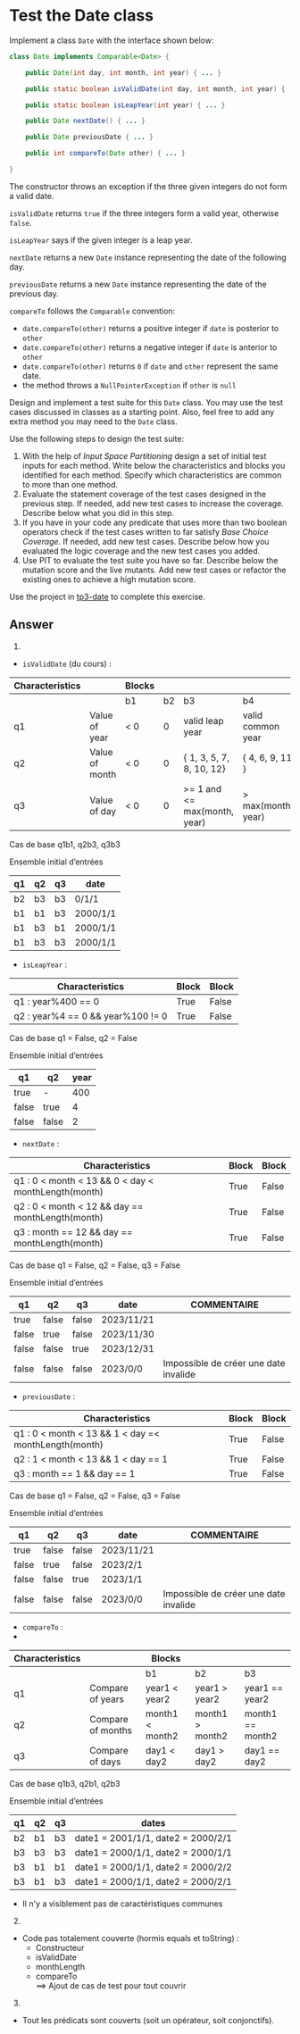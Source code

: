 # Test the Date class

Implement a class `Date` with the interface shown below:

```java
class Date implements Comparable<Date> {

    public Date(int day, int month, int year) { ... }

    public static boolean isValidDate(int day, int month, int year) { ... }

    public static boolean isLeapYear(int year) { ... }

    public Date nextDate() { ... }

    public Date previousDate { ... }

    public int compareTo(Date other) { ... }

}
```

The constructor throws an exception if the three given integers do not form a valid date.

`isValidDate` returns `true` if the three integers form a valid year, otherwise `false`.

`isLeapYear` says if the given integer is a leap year.

`nextDate` returns a new `Date` instance representing the date of the following day.

`previousDate` returns a new `Date` instance representing the date of the previous day.

`compareTo` follows the `Comparable` convention:

* `date.compareTo(other)` returns a positive integer if `date` is posterior to `other`
* `date.compareTo(other)` returns a negative integer if `date` is anterior to `other`
* `date.compareTo(other)` returns `0` if `date` and `other` represent the same date.
* the method throws a `NullPointerException` if `other` is `null` 

Design and implement a test suite for this `Date` class.
You may use the test cases discussed in classes as a starting point. 
Also, feel free to add any extra method you may need to the `Date` class.


Use the following steps to design the test suite:

1. With the help of *Input Space Partitioning* design a set of initial test inputs for each method. Write below the characteristics and blocks you identified for each method. Specify which characteristics are common to more than one method.
2. Evaluate the statement coverage of the test cases designed in the previous step. If needed, add new test cases to increase the coverage. Describe below what you did in this step.
3. If you have in your code any predicate that uses more than two boolean operators check if the test cases written to far satisfy *Base Choice Coverage*. If needed, add new test cases. Describe below how you evaluated the logic coverage and the new test cases you added.
4. Use PIT to evaluate the test suite you have so far. Describe below the mutation score and the live mutants. Add new test cases or refactor the existing ones to achieve a high mutation score.

Use the project in [tp3-date](../code/tp3-date) to complete this exercise.

## Answer

1. 
- `isValidDate` (du cours) :

| Characteristics |                | Blocks |    |                              |                    |    |      |
|-----------------|----------------|--------|----|------------------------------|--------------------|----|------|
|                 |                | b1     | b2 | b3                           | b4                 | b5 | b6   |
| q1              | Value of year  | < 0    | 0  | valid leap year              | valid common year  |    |      |
| q2              | Value of month | < 0    | 0  | { 1, 3, 5, 7, 8, 10, 12}     | { 4, 6, 9, 11 }    | 2  | > 12 |
| q3              | Value of day   | < 0    | 0  | >= 1 and <= max(month, year) | > max(month, year) |    |      |

Cas de base q1b1, q2b3, q3b3

Ensemble initial d’entrées

| q1 | q2 | q3 | date     |
|----|----|----|----------|
| b2 | b3 | b3 | 0/1/1    |
| b1 | b1 | b3 | 2000/1/1 |
| b1 | b3 | b1 | 2000/1/1 |
| b1 | b3 | b3 | 2000/1/1 |

- `isLeapYear` :

| Characteristics                   | Block | Block |
|-----------------------------------|-------|-------|
| q1 : year%400 == 0                | True  | False |
| q2 : year%4 == 0 && year%100 != 0 | True  | False |

Cas de base q1 = False, q2 = False

Ensemble initial d’entrées

| q1    | q2    | year |
|-------|-------|------|
| true  | -     | 400  |
| false | true  | 4    |
| false | false | 2    |

- `nextDate` :

| Characteristics                                     | Block | Block |
|-----------------------------------------------------|-------|-------|
| q1 : 0 < month < 13 && 0 < day < monthLength(month) | True  | False |
| q2 : 0 < month < 12 && day == monthLength(month)    | True  | False |
| q3 : month == 12 && day == monthLength(month)       | True  | False |

Cas de base q1 = False, q2 = False, q3 = False

Ensemble initial d’entrées

| q1    | q2    | q3    | date       | COMMENTAIRE                           |
|-------|-------|-------|------------|---------------------------------------|
| true  | false | false | 2023/11/21 |                                       |
| false | true  | false | 2023/11/30 |                                       |
| false | false | true  | 2023/12/31 |                                       |
| false | false | false | 2023/0/0   | Impossible de créer une date invalide |

- `previousDate` :

| Characteristics                                      | Block | Block |
|------------------------------------------------------|-------|-------|
| q1 : 0 < month < 13 && 1 < day =< monthLength(month) | True  | False |
| q2 : 1 < month < 13 && 1 < day == 1                  | True  | False |
| q3 : month == 1 && day == 1                          | True  | False |

Cas de base q1 = False, q2 = False, q3 = False

Ensemble initial d’entrées

| q1    | q2    | q3    | date       | COMMENTAIRE                           |
|-------|-------|-------|------------|---------------------------------------|
| true  | false | false | 2023/11/21 |                                       |
| false | true  | false | 2023/2/1   |                                       |
| false | false | true  | 2023/1/1   |                                       |
| false | false | false | 2023/0/0   | Impossible de créer une date invalide |

- `compareTo` :
- 
| Characteristics |                   | Blocks          |                 |                  |
|-----------------|-------------------|-----------------|-----------------|------------------|
|                 |                   | b1              | b2              | b3               |
| q1              | Compare of years  | year1 < year2   | year1 > year2   | year1 == year2   |
| q2              | Compare of months | month1 < month2 | month1 > month2 | month1 == month2 |
| q3              | Compare of days   | day1 < day2     | day1 > day2     | day1 == day2     |

Cas de base q1b3, q2b1, q2b3

Ensemble initial d’entrées

| q1 | q2 | q3 | dates                              |
|----|----|----|------------------------------------|
| b2 | b1 | b3 | date1 = 2001/1/1, date2 = 2000/2/1 |
| b3 | b3 | b3 | date1 = 2000/1/1, date2 = 2000/1/1 |
| b3 | b1 | b1 | date1 = 2000/1/1, date2 = 2000/2/2 |
| b3 | b1 | b3 | date1 = 2000/1/1, date2 = 2000/2/1 |

- Il n'y a visiblement pas de caractéristiques communes

2.
- Code pas totalement couverte (hormis equals et toString) :
  - Constructeur
  - isValidDate
  - monthLength
  - compareTo  
==> Ajout de cas de test pour tout couvrir

3.
- Tout les prédicats sont couverts (soit un opérateur, soit conjonctifs).